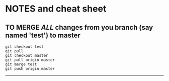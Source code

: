 # NOTES and cheat sheet


## TO MERGE *ALL* changes from you branch (say named 'test') to master

```
git checkout test
git pull 
git checkout master
git pull origin master
git merge test
git push origin master
```
---------------------------------------------------------------------------------


